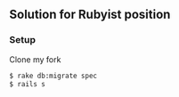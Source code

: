 ## Solution for Rubyist position

### Setup
Clone my fork


```bash
$ rake db:migrate spec
$ rails s
```